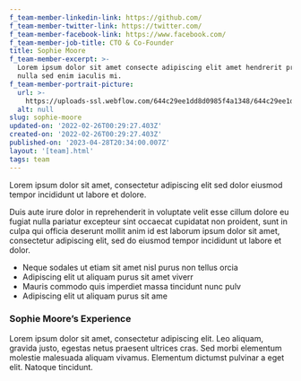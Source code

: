 ```yaml
---
f_team-member-linkedin-link: https://github.com/
f_team-member-twitter-link: https://twitter.com/
f_team-member-facebook-link: https://www.facebook.com/
f_team-member-job-title: CTO & Co-Founder
title: Sophie Moore
f_team-member-excerpt: >-
  Lorem ipsum dolor sit amet consecte adipiscing elit amet hendrerit pretium
  nulla sed enim iaculis mi.
f_team-member-portrait-picture:
  url: >-
    https://uploads-ssl.webflow.com/644c29ee1dd8d0985f4a1348/644c29ee1dd8d029f64a135e_image-3-team-dev-template.jpg
  alt: null
slug: sophie-moore
updated-on: '2022-02-26T00:29:27.403Z'
created-on: '2022-02-26T00:29:27.403Z'
published-on: '2023-04-28T20:34:00.007Z'
layout: '[team].html'
tags: team
---
```


Lorem ipsum dolor sit amet, consectetur adipiscing elit sed dolor eiusmod tempor incididunt ut labore et dolore.

Duis aute irure dolor in reprehenderit in voluptate velit esse cillum dolore eu fugiat nulla pariatur excepteur sint occaecat cupidatat non proident, sunt in culpa qui officia deserunt mollit anim id est laborum ipsum dolor sit amet, consectetur adipiscing elit, sed do eiusmod tempor incididunt ut labore et dolor.

*   Neque sodales ut etiam sit amet nisl purus non tellus orcia
*   Adipiscing elit ut aliquam purus sit amet viverr
*   Mauris commodo quis imperdiet massa tincidunt nunc pulv
*   Adipiscing elit ut aliquam purus sit ame

### Sophie Moore’s Experience

Lorem ipsum dolor sit amet, consectetur adipiscing elit. Leo aliquam, gravida justo, egestas netus praesent ultrices cras. Sed morbi elementum molestie malesuada aliquam vivamus. Elementum dictumst pulvinar a eget elit. Natoque tincidunt.
